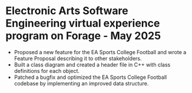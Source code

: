 # Electronic Arts Software Engineering virtual experience program on Forage - May 2025


 * Proposed a new feature for the EA Sports College Football and wrote a Feature
   Proposal describing it to other stakeholders.
 * Built a class diagram and created a header file in C++ with class definitions
   for each object.
 * Patched a bugfix and optimized the EA Sports College Football codebase by
   implementing an improved data structure.
